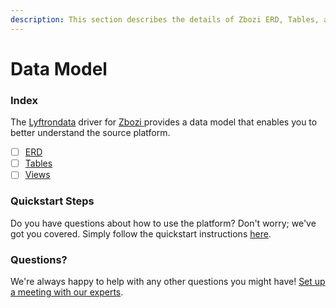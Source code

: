 ```yaml
---
description: This section describes the details of Zbozi ERD, Tables, and Views.
---
```


# Data Model

### Index

The  [Lyftrondata](https://www.lyftrondata.com/) driver for [Zbozi](https://www.lyftrondata.com/integration/zbozi/)[ ](https://www.lyftrondata.com/integration/zbozi/)provides a data model that enables you to better understand the source platform.

* [ ] [ERD](../../../marketing-analytics/zbozi/data-model/erd.md)
* [ ] [Tables](../../../marketing-analytics/zbozi/data-model/tables.md)
* [ ] [Views](../../../marketing-analytics/zbozi/data-model/views.md)

### Quickstart Steps

Do you have questions about how to use the platform? Don't worry; we've got you covered. Simply follow the quickstart instructions [here](../../../../quickstart-steps.md).

### Questions? <a href="#questions" id="questions"></a>

We're always happy to help with any other questions you might have! [Set up a meeting with our experts](https://www.lyftrondata.com/book-a-meeting/).

